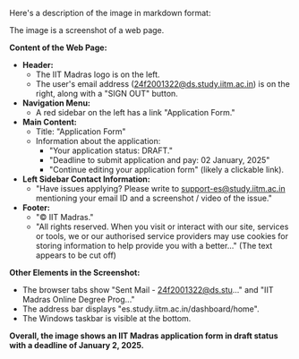 Here's a description of the image in markdown format:

The image is a screenshot of a web page. 

**Content of the Web Page:**

*   **Header:**
    *   The IIT Madras logo is on the left.
    *   The user's email address (24f2001322@ds.study.iitm.ac.in) is on the right, along with a "SIGN OUT" button.
*   **Navigation Menu:**
    *   A red sidebar on the left has a link "Application Form."
*   **Main Content:**
    *   Title: "Application Form"
    *   Information about the application:
        *   "Your application status: DRAFT."
        *   "Deadline to submit application and pay: 02 January, 2025"
        *   "Continue editing your application form" (likely a clickable link).
*   **Left Sidebar Contact Information:**
    *   "Have issues applying? Please write to support-es@study.iitm.ac.in mentioning your email ID and a screenshot / video of the issue."
*   **Footer:**
    *   "© IIT Madras."
    *   "All rights reserved. When you visit or interact with our site, services or tools, we or our authorised service providers may use cookies for storing information to help provide you with a better..." (The text appears to be cut off)

**Other Elements in the Screenshot:**

*   The browser tabs show "Sent Mail - 24f2001322@ds.stu..." and "IIT Madras Online Degree Prog..."
*   The address bar displays "es.study.iitm.ac.in/dashboard/home".
*   The Windows taskbar is visible at the bottom.

**Overall, the image shows an IIT Madras application form in draft status with a deadline of January 2, 2025.**
